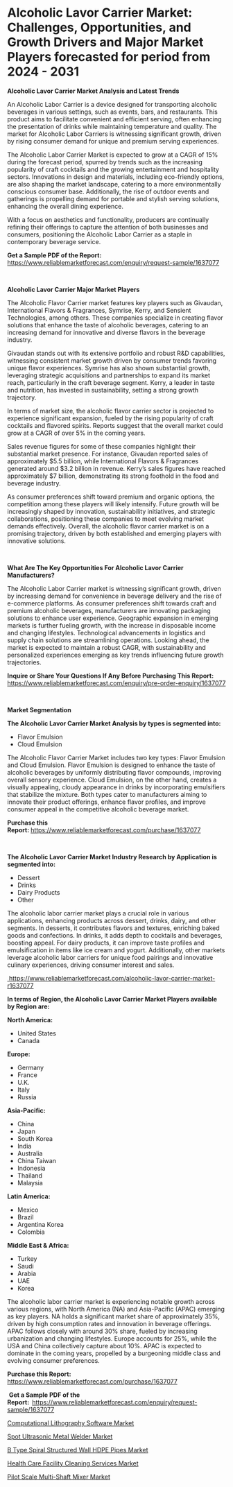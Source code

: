 <p><h1>Alcoholic Lavor Carrier Market: Challenges, Opportunities, and Growth Drivers and Major Market Players forecasted for period from 2024 - 2031</h1></p><p><strong>Alcoholic Lavor Carrier Market Analysis and Latest Trends</strong></p>
<p><p>An Alcoholic Labor Carrier is a device designed for transporting alcoholic beverages in various settings, such as events, bars, and restaurants. This product aims to facilitate convenient and efficient serving, often enhancing the presentation of drinks while maintaining temperature and quality. The market for Alcoholic Labor Carriers is witnessing significant growth, driven by rising consumer demand for unique and premium serving experiences. </p><p>The Alcoholic Labor Carrier Market is expected to grow at a CAGR of 15% during the forecast period, spurred by trends such as the increasing popularity of craft cocktails and the growing entertainment and hospitality sectors. Innovations in design and materials, including eco-friendly options, are also shaping the market landscape, catering to a more environmentally conscious consumer base. Additionally, the rise of outdoor events and gatherings is propelling demand for portable and stylish serving solutions, enhancing the overall dining experience. </p><p>With a focus on aesthetics and functionality, producers are continually refining their offerings to capture the attention of both businesses and consumers, positioning the Alcoholic Labor Carrier as a staple in contemporary beverage service.</p></p>
<p><strong>Get a Sample PDF of the Report:&nbsp;</strong> <a href="https://www.reliablemarketforecast.com/enquiry/request-sample/1637077?utm_campaign=1141&utm_medium=2&utm_source=Github&utm_content=ia&utm_term=07122024&utm_id=alcoholic-lavor-carrier">https://www.reliablemarketforecast.com/enquiry/request-sample/1637077</a></p>
<p>&nbsp;</p>
<p><strong>Alcoholic Lavor Carrier Major Market Players</strong></p>
<p><p>The Alcoholic Flavor Carrier market features key players such as Givaudan, International Flavors & Fragrances, Symrise, Kerry, and Sensient Technologies, among others. These companies specialize in creating flavor solutions that enhance the taste of alcoholic beverages, catering to an increasing demand for innovative and diverse flavors in the beverage industry.</p><p>Givaudan stands out with its extensive portfolio and robust R&D capabilities, witnessing consistent market growth driven by consumer trends favoring unique flavor experiences. Symrise has also shown substantial growth, leveraging strategic acquisitions and partnerships to expand its market reach, particularly in the craft beverage segment. Kerry, a leader in taste and nutrition, has invested in sustainability, setting a strong growth trajectory.</p><p>In terms of market size, the alcoholic flavor carrier sector is projected to experience significant expansion, fueled by the rising popularity of craft cocktails and flavored spirits. Reports suggest that the overall market could grow at a CAGR of over 5% in the coming years.</p><p>Sales revenue figures for some of these companies highlight their substantial market presence. For instance, Givaudan reported sales of approximately $5.5 billion, while International Flavors & Fragrances generated around $3.2 billion in revenue. Kerry’s sales figures have reached approximately $7 billion, demonstrating its strong foothold in the food and beverage industry.</p><p>As consumer preferences shift toward premium and organic options, the competition among these players will likely intensify. Future growth will be increasingly shaped by innovation, sustainability initiatives, and strategic collaborations, positioning these companies to meet evolving market demands effectively. Overall, the alcoholic flavor carrier market is on a promising trajectory, driven by both established and emerging players with innovative solutions.</p></p>
<p>&nbsp;</p>
<p><strong>What Are The Key Opportunities For Alcoholic Lavor Carrier Manufacturers?</strong></p>
<p><p>The Alcoholic Labor Carrier market is witnessing significant growth, driven by increasing demand for convenience in beverage delivery and the rise of e-commerce platforms. As consumer preferences shift towards craft and premium alcoholic beverages, manufacturers are innovating packaging solutions to enhance user experience. Geographic expansion in emerging markets is further fueling growth, with the increase in disposable income and changing lifestyles. Technological advancements in logistics and supply chain solutions are streamlining operations. Looking ahead, the market is expected to maintain a robust CAGR, with sustainability and personalized experiences emerging as key trends influencing future growth trajectories.</p></p>
<p><strong>Inquire or Share Your Questions If Any Before Purchasing This Report:</strong> <a href="https://www.reliablemarketforecast.com/enquiry/pre-order-enquiry/1637077?utm_campaign=1141&utm_medium=2&utm_source=Github&utm_content=ia&utm_term=07122024&utm_id=alcoholic-lavor-carrier">https://www.reliablemarketforecast.com/enquiry/pre-order-enquiry/1637077</a></p>
<p>&nbsp;</p>
<p><strong>Market Segmentation</strong></p>
<p><strong>The Alcoholic Lavor Carrier Market Analysis by types is segmented into:</strong></p>
<p><ul><li>Flavor Emulsion</li><li>Cloud Emulsion</li></ul></p>
<p><p>The Alcoholic Flavor Carrier Market includes two key types: Flavor Emulsion and Cloud Emulsion. Flavor Emulsion is designed to enhance the taste of alcoholic beverages by uniformly distributing flavor compounds, improving overall sensory experience. Cloud Emulsion, on the other hand, creates a visually appealing, cloudy appearance in drinks by incorporating emulsifiers that stabilize the mixture. Both types cater to manufacturers aiming to innovate their product offerings, enhance flavor profiles, and improve consumer appeal in the competitive alcoholic beverage market.</p></p>
<p><strong>Purchase this Report:&nbsp;</strong><a href="https://www.reliablemarketforecast.com/purchase/1637077?utm_campaign=1141&utm_medium=2&utm_source=Github&utm_content=ia&utm_term=07122024&utm_id=alcoholic-lavor-carrier">https://www.reliablemarketforecast.com/purchase/1637077</a></p>
<p>&nbsp;</p>
<p><strong>The Alcoholic Lavor Carrier Market Industry Research by Application is segmented into:</strong></p>
<p><ul><li>Dessert</li><li>Drinks</li><li>Dairy Products</li><li>Other</li></ul></p>
<p><p>The alcoholic labor carrier market plays a crucial role in various applications, enhancing products across dessert, drinks, dairy, and other segments. In desserts, it contributes flavors and textures, enriching baked goods and confections. In drinks, it adds depth to cocktails and beverages, boosting appeal. For dairy products, it can improve taste profiles and emulsification in items like ice cream and yogurt. Additionally, other markets leverage alcoholic labor carriers for unique food pairings and innovative culinary experiences, driving consumer interest and sales.</p></p>
<p><a href="https://www.reliablemarketforecast.com/alcoholic-lavor-carrier-market-r1637077?utm_campaign=1141&utm_medium=2&utm_source=Github&utm_content=ia&utm_term=07122024&utm_id=alcoholic-lavor-carrier">&nbsp;https://www.reliablemarketforecast.com/alcoholic-lavor-carrier-market-r1637077</a></p>
<p><strong>In terms of Region, the Alcoholic Lavor Carrier Market Players available by Region are:</strong></p>
<p>
    <p> <strong> North America: </strong>
        <ul>
            <li>United States</li>
            <li>Canada</li>
        </ul>
        </p> 
    <p> <strong> Europe: </strong>
        <ul>
            <li>Germany</li>
            <li>France</li>
            <li>U.K.</li>
            <li>Italy</li>
            <li>Russia</li>
        </ul>
        </p> 
    <p> <strong> Asia-Pacific: </strong>
        <ul>
            <li>China</li>
            <li>Japan</li>
            <li>South Korea</li>
            <li>India</li>
            <li>Australia</li>
            <li>China Taiwan</li>
            <li>Indonesia</li>
            <li>Thailand</li>
            <li>Malaysia</li>
        </ul>
        </p> 
    <p> <strong> Latin America: </strong>
        <ul>
            <li>Mexico</li>
            <li>Brazil</li>
            <li>Argentina Korea</li>
            <li>Colombia</li>
        </ul>
        </p> 
    <p> <strong> Middle East & Africa: </strong>
        <ul>
            <li>Turkey</li>
            <li>Saudi</li>
            <li>Arabia</li>
            <li>UAE</li>
            <li>Korea</li>
        </ul>
    </p>
    </p>
<p><p>The alcoholic labor carrier market is experiencing notable growth across various regions, with North America (NA) and Asia-Pacific (APAC) emerging as key players. NA holds a significant market share of approximately 35%, driven by high consumption rates and innovation in beverage offerings. APAC follows closely with around 30% share, fueled by increasing urbanization and changing lifestyles. Europe accounts for 25%, while the USA and China collectively capture about 10%. APAC is expected to dominate in the coming years, propelled by a burgeoning middle class and evolving consumer preferences.</p></p>
<p><strong>Purchase this Report: </strong><a href="https://www.reliablemarketforecast.com/purchase/1637077?utm_campaign=1141&utm_medium=2&utm_source=Github&utm_content=ia&utm_term=07122024&utm_id=alcoholic-lavor-carrier">https://www.reliablemarketforecast.com/purchase/1637077</a></p>
<p>&nbsp;<strong>Get a Sample PDF of the Report:&nbsp;&nbsp;</strong><a href="https://www.reliablemarketforecast.com/enquiry/request-sample/1637077?utm_campaign=1141&utm_medium=2&utm_source=Github&utm_content=ia&utm_term=07122024&utm_id=alcoholic-lavor-carrier">https://www.reliablemarketforecast.com/enquiry/request-sample/1637077</a></p>
<p><strong></strong></p>
<p><p><a href="https://www.linkedin.com/pulse/emerging-trends-computational-lithography-software-market-0uqne?utm_campaign=1141&utm_medium=2&utm_source=Github&utm_content=ia&utm_term=07122024&utm_id=alcoholic-lavor-carrier">Computational Lithography Software Market</a></p><p><a href="https://github.com/FassouRP/Market-Research-Report-List-6/blob/main/spot-ultrasonic-metal-welder-market.md?utm_campaign=1141&utm_medium=2&utm_source=Github&utm_content=ia&utm_term=07122024&utm_id=alcoholic-lavor-carrier">Spot Ultrasonic Metal Welder Market</a></p><p><a href="https://issuu.com/reportprime-2/docs/b-type-spiral-structured-wall-hdpe-pipes-market-si?utm_campaign=1141&utm_medium=2&utm_source=Github&utm_content=ia&utm_term=07122024&utm_id=alcoholic-lavor-carrier">B Type Spiral Structured Wall HDPE Pipes Market</a></p><p><a href="https://www.linkedin.com/pulse/health-care-facility-cleaning-services-market-tracking-sales-c9sfe?utm_campaign=1141&utm_medium=2&utm_source=Github&utm_content=ia&utm_term=07122024&utm_id=alcoholic-lavor-carrier">Health Care Facility Cleaning Services Market</a></p><p><a href="https://issuu.com/reportprime-2/docs/pilot-scale-multi-shaft-mixer-market-size-2030.ppt?utm_campaign=1141&utm_medium=2&utm_source=Github&utm_content=ia&utm_term=07122024&utm_id=alcoholic-lavor-carrier">Pilot Scale Multi-Shaft Mixer Market</a></p></p>